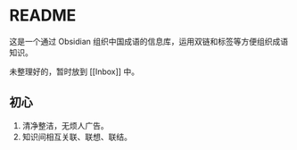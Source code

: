 # README

这是一个通过 Obsidian 组织中国成语的信息库，运用双链和标签等方便组织成语知识。

未整理好的，暂时放到 [[Inbox]] 中。

## 初心

1. 清净整洁，无烦人广告。
2. 知识间相互关联、联想、联结。